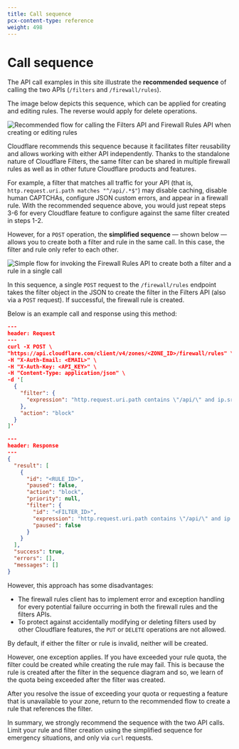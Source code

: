 ```yaml
---
title: Call sequence
pcx-content-type: reference
weight: 498
---
```


# Call sequence

The API call examples in this site illustrate the **recommended sequence** of calling the two APIs (`/filters` and `/firewall/rules`).

The image below depicts this sequence, which can be applied for creating and editing rules. The reverse would apply for delete operations.

![Recommended flow for calling the Filters API and Firewall Rules API when creating or editing rules](/firewall/static/recommended-flow.png)

Cloudflare recommends this sequence because it facilitates filter reusability and allows working with either API independently. Thanks to the standalone nature of Cloudflare Filters, the same filter can be shared in multiple firewall rules as well as in other future Cloudflare products and features.

For example, a filter that matches all traffic for your API (that is, `http.request.uri.path matches "^/api/.*$"`) may disable caching, disable human CAPTCHAs, configure JSON custom errors, and appear in a firewall rule. With the recommended sequence above, you would just repeat steps 3-6 for every Cloudflare feature to configure against the same filter created in steps 1-2.

However, for a `POST` operation, the **simplified sequence** — shown below — allows you to create both a filter and rule in the same call. In this case, the filter and rule only refer to each other.

![Simple flow for invoking the Firewall Rules API to create both a filter and a rule in a single call](/firewall/static/simple-flow.png)

In this sequence, a single `POST` request to the `/firewall/rules` endpoint takes the filter object in the JSON to create the filter in the Filters API (also via a `POST` request). If successful, the firewall rule is created.

Below is an example call and response using this method:

```json
---
header: Request
---
curl -X POST \
"https://api.cloudflare.com/client/v4/zones/<ZONE_ID>/firewall/rules" \
-H "X-Auth-Email: <EMAIL>" \
-H "X-Auth-Key: <API_KEY>" \
-H "Content-Type: application/json" \
-d '[
  {
    "filter": {
      "expression": "http.request.uri.path contains \"/api/\" and ip.src eq 93.184.216.34"
    },
    "action": "block"
  }
]' 
```

```json
---
header: Response
---
{
  "result": [
    {
      "id": "<RULE_ID>",
      "paused": false,
      "action": "block",
      "priority": null,
      "filter": {
        "id": "<FILTER_ID>",
        "expression": "http.request.uri.path contains \"/api/\" and ip.src eq 93.184.216.34",
        "paused": false
      }
    }
  ],
  "success": true,
  "errors": [],
  "messages": []
}
```

However, this approach has some disadvantages:

* The firewall rules client has to implement error and exception handling for every potential failure occurring in both the firewall rules and the filters APIs.
* To protect against accidentally modifying or deleting filters used by other Cloudflare features, the `PUT` or `DELETE` operations are not allowed.

By default, if either the filter or rule is invalid, neither will be created.

However, one exception applies. If you have exceeded your rule quota, the filter could be created while creating the rule may fail. This is because the rule is created after the filter in the sequence diagram and so, we learn of the quota being exceeded after the filter was created.

After you resolve the issue of exceeding your quota or requesting a feature that is unavailable to your zone, return to the recommended flow to create a rule that references the filter.

In summary, we strongly recommend the sequence with the two API calls. Limit your rule and filter creation using the simplified sequence for emergency situations, and only via `curl` requests.
